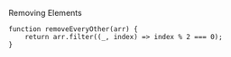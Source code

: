 Removing Elements

    function removeEveryOther(arr) {
        return arr.filter((_, index) => index % 2 === 0);
    }
